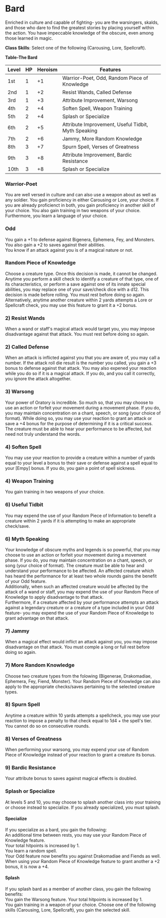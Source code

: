 # Bard
Enriched in culture and capable of fighting- you are the warsingers, skalds, and those who dare to find the greatest stories by placing yourself within the action. You have impeccable knowledge of the obscure, even among those learned in magic.

**Class Skills**: Select one of the following (Carousing, Lore, Spellcraft).

**Table-The Bard**

| Level | HP | Heroism  | Features                                          |
|-------|----|----------|---------------------------------------------------|
| 1st   | 1  |    +1    | Warrior-Poet, Odd, Random Piece of Knowledge      |
| 2nd   | 1  |    +2    | Resist Wands, Called Defense                      |
| 3rd   | 1  |    +3    | Attribute Improvement, Warsong                    |
| 4th   | 2  |    +4    | Soften Spell, Weapon Training                     |
| 5th   | 2  |    +4    | Splash or Specialize                              |
| 6th   | 2  |    +5    | Attribute Improvement, Useful Tidbit, Myth Speaking|
| 7th   | 2  |    +6    | Jammy, More Random Knowledge                      |
| 8th   | 3  |    +7    | Spurn Spell, Verses of Greatness                  |
| 9th   | 3  |    +8    | Attribute Improvement, Bardic Resistance          |
| 10th  | 3  |    +8    | Splash or Specialize                              |


### Warrior-Poet
You are well versed in culture and can also use a weapon about as well as any soldier. You gain proficiency in either Carousing or Lore, your choice. If you are already proficienct in both, you gain proficiency in another skill of your choice. You also gain training in two weapons of your choice. Furthermore, you learn a language of your choice.

### Odd
You gain a +1 to defense against Bigenera, Ephemera, Fey, and Monsters. You also gain a +2 to saves against their abilities.  
You know if an attack against you is of a magical nature or not.

### Random Piece of Knowledge
Choose a creature type. Once this decision is made, it cannot be changed.  
Anytime you perform a skill check to identify a creature of that type, one of its characteristics, or perform a save against one of its innate special abilities, you may replace one of your save/check dice with a d12. This decision is made before rolling. You must rest before doing so again.  
Alternatively, anytime another creature within 2 yards attempts a Lore or Spellcraft check, you may use this feature to grant it a +2 bonus.

### 2) Resist Wands
When a wand or staff's magical attack would target you, you may impose disadvantage against that attack. You must rest before doing so again.

### 2) Called Defense
When an attack is inflicted against you that you are aware of, you may call a number. If the attack roll die result is the number you called, you gain a +3 bonus to defense against that attack. You may also expened your reaction while you do so if it is a magical attack. If you do, and you call it correctly, you ignore the attack altogether.

### 3) Warsong
Your power of Oratory is incredible. So much so, that you may choose to use an action or forfeit your movement during a movement phase. If you do, you may maintain concentration on a chant, speech, or song (your choice of format). While doing so, you may use your reaction to grant an attack or save a +4 bonus for the purpose of determining if it is a critical success. The creature must be able to hear your performance to be affected, but need not truly understand the words.

### 4) Soften Spell
You may use your reaction to provide a creature within a number of yards equal to your level a bonus to their save or defense against a spell equal to your [Empy] bonus. If you do, you gain a point of spell sickness.

### 4) Weapon Training
You gain training in two weapons of your choice.

### 6) Useful Tidbit
You may expend the use of your Random Piece of Information to benefit a creature within 2 yards if it is attempting to make an appropriate check/save.

### 6) Myth Speaking
Your knowledge of obscure myths and legends is so powerful, that you may choose to use an action or forfeit your movement during a movement phase. If you do, you may maintain concentration on a chant, speech, or song (your choice of format). The creature must be able to hear and understand your performance to be affected. An affected creature which has heard the performance for at least two whole rounds gains the benefit of your Odd feature.  
Additionally, when such an affected creature would be affected by the attack of a wand or staff, you may expend the use of your Random Piece of Knowledge to apply disadvantage to that attack.  
Furthermore, if a creature affected by your performance attempts an attack against a legendary creature or a creature of a type included in your Odd feature- you may expend the use of your Random Piece of Knowledge to grant advantage on that attack.

### 7) Jammy
When a magical effect would inflict an attack against you, you may impose disadvantage on that attack. You must comple a long or full rest before doing so again.

### 7) More Random Knowledge
Choose two creature types from the folowing (Bigenerae, Drakomadiae, Ephemera, Fey, Fiend, Monster). Your Random Piece of Knowledge can also apply to the appropriate checks/saves pertaining to the selected creature types. 

### 8) Spurn Spell
Anytime a creature within 10 yards attempts a spellcheck, you may use your reaction to impose a penalty to that check equal to 1d4 + the spell's tier. You cannot do so on consecutive rounds.

### 8) Verses of Greatness
When performing your warsong, you may expend your use of Random Piece of Knowledge instead of your reaction to grant a creature its bonus.

### 9) Bardic Resistance
Your attribute bonus to saves against magical effects is doubled.

### Splash or Specialize
At levels 5 and 10, you may choose to splash another class into your training or choose instead to specialize. If you already specialized, you must splash.

#### Specialize
If you specialize as a bard, you gain the following:  
An additional time between rests, you may use your Random Piece of Knowledge feature.  
Your total hitpoints is increased by 1.  
You learn a random spell.  
Your Odd feature now benefits you against Drakomadiae and Fiends as well.  
When using your Random Piece of Knowledge feature to grant another a +2 bonus, it is now a +4.

#### Splash
If you splash bard as a member of another class, you gain the following benefits:  
You gain the Warsong feature.
Your total hitpoints is increased by 1.  
You gain training in a weapon of your choice.
Choose one of the following skills (Carousing, Lore, Spellcraft), you gain the selected skill.
